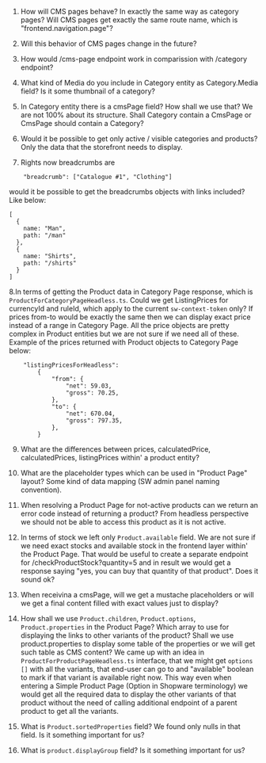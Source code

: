 1. How will CMS pages behave? In exactly the same way as category pages? Will CMS pages get exactly the same route name, which is "frontend.navigation.page"?

2. Will this behavior of CMS pages change in the future?

3. How would /cms-page endpoint work in comparission with /category endpoint?

4. What kind of Media do you include in Category entity as Category.Media field? Is it some thumbnail of a category?

5. In Category entity there is a cmsPage field? How shall we use that? We are not 100% about its structure. Shall Category contain a CmsPage or CmsPage should contain a Category?

6. Would it be possible to get only active / visible categories and products? Only the data that the storefront needs to display.

7. Rights now breadcrumbs are 

```
    "breadcrumb": ["Catalogue #1", "Clothing"]
```

would it be possible to get the breadcrumbs objects with links included? Like below:

```
[
  {
    name: "Man",
    path: "/man"        
  },  
  {
    name: "Shirts",
    path: "/shirts"
  }
]
```

8.In terms of getting the Product data in Category Page response, which is `ProductForCategoryPageHeadless.ts`. Could we get ListingPrices for currencyId and ruleId, which apply to the current `sw-context-token` only? If prices from-to would be exactly the same then we can display exact price instead of a range in Category Page. All the price objects are pretty complex in Product entities but we are not sure if we need all of these. Example of the prices returned with Product objects to Category Page below:

```
    "listingPricesForHeadless": 
        {
            "from": {                 
                "net": 59.03,
                "gross": 70.25,
            },
            "to": {
                "net": 670.04,
                "gross": 797.35,
            },
        }
```

9. What are the differences between prices, calculatedPrice, calculatedPrices, listingPrices within' a product entity?

10. What are the placeholder types which can be used in "Product Page" layout? Some kind of data mapping (SW admin panel naming convention).

11. When resolving a Product Page for not-active products can we return an error code instead of returning a product? From headless perspective we should not be able to access this product as it is not active.

12. In terms of stock we left only `Product.available` field. We are not sure if we need exact stocks and available stock in the frontend layer within' the Product Page. That would be useful to create a separate endpoint for /checkProductStock?quantity=5 and in result we would get a response saying "yes, you can buy that quantity of that product". Does it sound ok?

13. When receivina a cmsPage, will we get a mustache placeholders or will we get a final content filled with exact values just to display?

14. How shall we use `Product.children`, `Product.options`, `Product.properties` in the Product Page? Which array to use for displaying the links to other variants of the product? Shall we use product.properties to display some table of the properties or we will get such table as CMS content? We came up with an idea in `ProductForProductPageHeadless.ts` interface, that we might get `options []` with all the variants, that end-user can go to and "available" boolean to mark if that variant is available right now. This way even when entering a Simple Product Page (Option in Shopware terminology) we would get all the required data to display the other variants of that product without the need of calling additional endpoint of a parent product to get all the variants. 

15. What is `Product.sortedProperties` field? We found only nulls in that field. Is it something important for us?

16. What is `product.displayGroup` field? Is it something important for us?